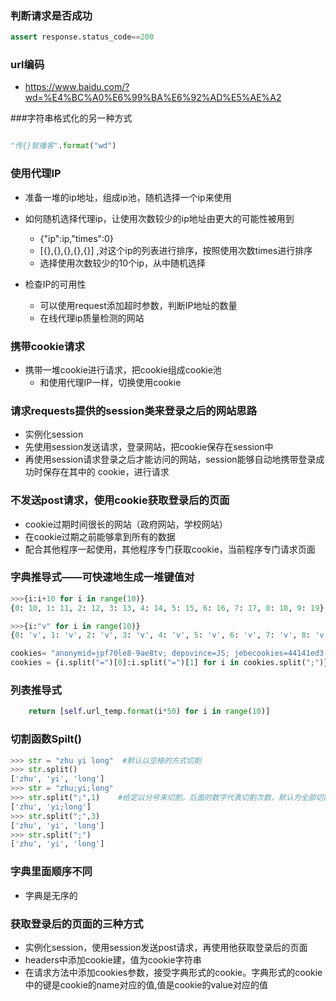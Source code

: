 ### 判断请求是否成功
```Python
assert response.status_code==200
```

### url编码
- https://www.baidu.com/?wd=%E4%BC%A0%E6%99%BA%E6%92%AD%E5%AE%A2

###字符串格式化的另一种方式
```Python

"传{}智播客".format("wd")

```

### 使用代理IP
- 准备一堆的ip地址，组成ip池，随机选择一个ip来使用
- 如何随机选择代理ip，让使用次数较少的ip地址由更大的可能性被用到
  - {"ip":ip,"times":0}
  - [{},{},{},{},{}] ,对这个ip的列表进行排序，按照使用次数times进行排序
  - 选择使用次数较少的10个ip，从中随机选择

- 检查IP的可用性
  - 可以使用request添加超时参数，判断IP地址的数量
  - 在线代理ip质量检测的网站

### 携带cookie请求
- 携带一堆cookie进行请求，把cookie组成cookie池
  - 和使用代理IP一样，切换使用cookie

### 请求requests提供的session类来登录之后的网站思路
- 实例化session
- 先使用session发送请求，登录网站，把cookie保存在session中
- 再使用session请求登录之后才能访问的网站，session能够自动地携带登录成功时保存在其中的
cookie，进行请求

### 不发送post请求，使用cookie获取登录后的页面
- cookie过期时间很长的网站（政府网站，学校网站）
- 在cookie过期之前能够拿到所有的数据
- 配合其他程序一起使用，其他程序专门获取cookie，当前程序专门请求页面

### 字典推导式——可快速地生成一堆键值对
```Python
>>>{i:i+10 for i in range(10)}
{0: 10, 1: 11, 2: 12, 3: 13, 4: 14, 5: 15, 6: 16, 7: 17, 8: 18, 9: 19}

>>>{i:"v" for i in range(10)}
{0: 'v', 1: 'v', 2: 'v', 3: 'v', 4: 'v', 5: 'v', 6: 'v', 7: 'v', 8: 'v', 9: 'v'}

cookies= "anonymid=jpf70le8-9ae8tv; depovince=JS; jebecookies=44141ed3-133c-4e43-bee6-c06ad192477d|||||; _r01_=1; JSESSIONID=abcl3nDsnXPdQ7k7R6mEw; ick_login=4c1aad9e-79e6-4959-90cd-02b3011f795a; _de=4CF6CB302AA2195C2C7FD618744BFAA5; p=1c1aae36295ac84d281a8cb74f27a9e50; first_login_flag=1; ln_uact=13862332046; ln_hurl=http://head.xiaonei.com/photos/0/0/men_main.gif; t=e91b5da895f7429daba967856be7a78e0; societyguester=e91b5da895f7429daba967856be7a78e0; id=969029780; xnsid=7312785c; ver=7.0; loginfrom=null; jebe_key=09519390-cd6a-4a60-9423-0e0cd42bc289%7C035f4dae732f625f4302ef7a8a179598%7C1544257637927%7C1%7C1544257636376; wp_fold=0"
cookies = {i.split("=")[0]:i.split("=")[1] for i in cookies.split(";")}
```
### 列表推导式
```Python
	return [self.url_temp.format(i*50) for i in range(10)]
```
### 切割函数Spilt()
```Python
>>> str = "zhu yi long"  #默认以空格的方式切割
>>> str.split()
['zhu', 'yi', 'long']
>>> str = "zhu;yi;long"
>>> str.split(";",1)    #给定以分号来切割，后面的数字代表切割次数，默认为全部切割
['zhu', 'yi;long']
>>> str.split(";",3)
['zhu', 'yi', 'long']
>>> str.split(";")
['zhu', 'yi', 'long']
```
### 字典里面顺序不同
- 字典是无序的
### 获取登录后的页面的三种方式
- 实例化session，使用session发送post请求，再使用他获取登录后的页面
- headers中添加cookie建，值为cookie字符串
- 在请求方法中添加cookies参数，接受字典形式的cookie。字典形式的cookie中的键是cookie的name对应的值,值是cookie的value对应的值
